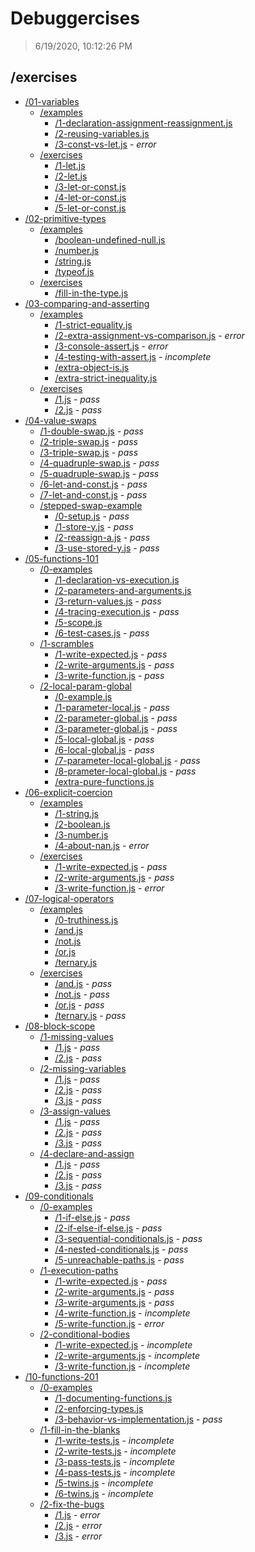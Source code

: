 # Debuggercises 

> 6/19/2020, 10:12:26 PM 

## /exercises 

- [/01-variables](./01-variables/README.md)
  - [/examples](./01-variables/examples/README.md)
    - [/1-declaration-assignment-reassignment.js](./01-variables/examples/README.md#1-declaration-assignment-reassignmentjs)  
    - [/2-reusing-variables.js](./01-variables/examples/README.md#2-reusing-variablesjs)  
    - [/3-const-vs-let.js](./01-variables/examples/README.md#3-const-vs-letjs) - _error_ 
  - [/exercises](./01-variables/exercises/README.md)
    - [/1-let.js](./01-variables/exercises/README.md#1-letjs)  
    - [/2-let.js](./01-variables/exercises/README.md#2-letjs)  
    - [/3-let-or-const.js](./01-variables/exercises/README.md#3-let-or-constjs)  
    - [/4-let-or-const.js](./01-variables/exercises/README.md#4-let-or-constjs)  
    - [/5-let-or-const.js](./01-variables/exercises/README.md#5-let-or-constjs)  
- [/02-primitive-types](./02-primitive-types/README.md)
  - [/examples](./02-primitive-types/examples/README.md)
    - [/boolean-undefined-null.js](./02-primitive-types/examples/README.md#boolean-undefined-nulljs)  
    - [/number.js](./02-primitive-types/examples/README.md#numberjs)  
    - [/string.js](./02-primitive-types/examples/README.md#stringjs)  
    - [/typeof.js](./02-primitive-types/examples/README.md#typeofjs)  
  - [/exercises](./02-primitive-types/exercises/README.md)
    - [/fill-in-the-type.js](./02-primitive-types/exercises/README.md#fill-in-the-typejs)  
- [/03-comparing-and-asserting](./03-comparing-and-asserting/README.md)
  - [/examples](./03-comparing-and-asserting/examples/README.md)
    - [/1-strict-equality.js](./03-comparing-and-asserting/examples/README.md#1-strict-equalityjs)  
    - [/2-extra-assignment-vs-comparison.js](./03-comparing-and-asserting/examples/README.md#2-extra-assignment-vs-comparisonjs) - _error_ 
    - [/3-console-assert.js](./03-comparing-and-asserting/examples/README.md#3-console-assertjs) - _error_ 
    - [/4-testing-with-assert.js](./03-comparing-and-asserting/examples/README.md#4-testing-with-assertjs) - _incomplete_ 
    - [/extra-object-is.js](./03-comparing-and-asserting/examples/README.md#extra-object-isjs)  
    - [/extra-strict-inequality.js](./03-comparing-and-asserting/examples/README.md#extra-strict-inequalityjs)  
  - [/exercises](./03-comparing-and-asserting/exercises/README.md)
    - [/1.js](./03-comparing-and-asserting/exercises/README.md#1js) - _pass_ 
    - [/2.js](./03-comparing-and-asserting/exercises/README.md#2js) - _pass_ 
- [/04-value-swaps](./04-value-swaps/README.md)
  - [/1-double-swap.js](./04-value-swaps/README.md#1-double-swapjs) - _pass_ 
  - [/2-triple-swap.js](./04-value-swaps/README.md#2-triple-swapjs) - _pass_ 
  - [/3-triple-swap.js](./04-value-swaps/README.md#3-triple-swapjs) - _pass_ 
  - [/4-quadruple-swap.js](./04-value-swaps/README.md#4-quadruple-swapjs) - _pass_ 
  - [/5-quadruple-swap.js](./04-value-swaps/README.md#5-quadruple-swapjs) - _pass_ 
  - [/6-let-and-const.js](./04-value-swaps/README.md#6-let-and-constjs) - _pass_ 
  - [/7-let-and-const.js](./04-value-swaps/README.md#7-let-and-constjs) - _pass_ 
  - [/stepped-swap-example](./04-value-swaps/stepped-swap-example/README.md)
    - [/0-setup.js](./04-value-swaps/stepped-swap-example/README.md#0-setupjs) - _pass_ 
    - [/1-store-y.js](./04-value-swaps/stepped-swap-example/README.md#1-store-yjs) - _pass_ 
    - [/2-reassign-a.js](./04-value-swaps/stepped-swap-example/README.md#2-reassign-ajs) - _pass_ 
    - [/3-use-stored-y.js](./04-value-swaps/stepped-swap-example/README.md#3-use-stored-yjs) - _pass_ 
- [/05-functions-101](./05-functions-101/README.md)
  - [/0-examples](./05-functions-101/0-examples/README.md)
    - [/1-declaration-vs-execution.js](./05-functions-101/0-examples/README.md#1-declaration-vs-executionjs)  
    - [/2-parameters-and-arguments.js](./05-functions-101/0-examples/README.md#2-parameters-and-argumentsjs)  
    - [/3-return-values.js](./05-functions-101/0-examples/README.md#3-return-valuesjs) - _pass_ 
    - [/4-tracing-execution.js](./05-functions-101/0-examples/README.md#4-tracing-executionjs) - _pass_ 
    - [/5-scope.js](./05-functions-101/0-examples/README.md#5-scopejs)  
    - [/6-test-cases.js](./05-functions-101/0-examples/README.md#6-test-casesjs) - _pass_ 
  - [/1-scrambles](./05-functions-101/1-scrambles/README.md)
    - [/1-write-expected.js](./05-functions-101/1-scrambles/README.md#1-write-expectedjs) - _pass_ 
    - [/2-write-arguments.js](./05-functions-101/1-scrambles/README.md#2-write-argumentsjs) - _pass_ 
    - [/3-write-function.js](./05-functions-101/1-scrambles/README.md#3-write-functionjs) - _pass_ 
  - [/2-local-param-global](./05-functions-101/2-local-param-global/README.md)
    - [/0-example.js](./05-functions-101/2-local-param-global/README.md#0-examplejs)  
    - [/1-parameter-local.js](./05-functions-101/2-local-param-global/README.md#1-parameter-localjs) - _pass_ 
    - [/2-parameter-global.js](./05-functions-101/2-local-param-global/README.md#2-parameter-globaljs) - _pass_ 
    - [/3-parameter-global.js](./05-functions-101/2-local-param-global/README.md#3-parameter-globaljs) - _pass_ 
    - [/5-local-global.js](./05-functions-101/2-local-param-global/README.md#5-local-globaljs) - _pass_ 
    - [/6-local-global.js](./05-functions-101/2-local-param-global/README.md#6-local-globaljs) - _pass_ 
    - [/7-parameter-local-global.js](./05-functions-101/2-local-param-global/README.md#7-parameter-local-globaljs) - _pass_ 
    - [/8-prameter-local-global.js](./05-functions-101/2-local-param-global/README.md#8-prameter-local-globaljs) - _pass_ 
    - [/extra-pure-functions.js](./05-functions-101/2-local-param-global/README.md#extra-pure-functionsjs)  
- [/06-explicit-coercion](./06-explicit-coercion/README.md)
  - [/examples](./06-explicit-coercion/examples/README.md)
    - [/1-string.js](./06-explicit-coercion/examples/README.md#1-stringjs)  
    - [/2-boolean.js](./06-explicit-coercion/examples/README.md#2-booleanjs)  
    - [/3-number.js](./06-explicit-coercion/examples/README.md#3-numberjs)  
    - [/4-about-nan.js](./06-explicit-coercion/examples/README.md#4-about-nanjs) - _error_ 
  - [/exercises](./06-explicit-coercion/exercises/README.md)
    - [/1-write-expected.js](./06-explicit-coercion/exercises/README.md#1-write-expectedjs) - _pass_ 
    - [/2-write-arguments.js](./06-explicit-coercion/exercises/README.md#2-write-argumentsjs) - _pass_ 
    - [/3-write-function.js](./06-explicit-coercion/exercises/README.md#3-write-functionjs) - _error_ 
- [/07-logical-operators](./07-logical-operators/README.md)
  - [/examples](./07-logical-operators/examples/README.md)
    - [/0-truthiness.js](./07-logical-operators/examples/README.md#0-truthinessjs)  
    - [/and.js](./07-logical-operators/examples/README.md#andjs)  
    - [/not.js](./07-logical-operators/examples/README.md#notjs)  
    - [/or.js](./07-logical-operators/examples/README.md#orjs)  
    - [/ternary.js](./07-logical-operators/examples/README.md#ternaryjs)  
  - [/exercises](./07-logical-operators/exercises/README.md)
    - [/and.js](./07-logical-operators/exercises/README.md#andjs) - _pass_ 
    - [/not.js](./07-logical-operators/exercises/README.md#notjs) - _pass_ 
    - [/or.js](./07-logical-operators/exercises/README.md#orjs) - _pass_ 
    - [/ternary.js](./07-logical-operators/exercises/README.md#ternaryjs) - _pass_ 
- [/08-block-scope](./08-block-scope/README.md)
  - [/1-missing-values](./08-block-scope/1-missing-values/README.md)
    - [/1.js](./08-block-scope/1-missing-values/README.md#1js) - _pass_ 
    - [/2.js](./08-block-scope/1-missing-values/README.md#2js) - _pass_ 
  - [/2-missing-variables](./08-block-scope/2-missing-variables/README.md)
    - [/1.js](./08-block-scope/2-missing-variables/README.md#1js) - _pass_ 
    - [/2.js](./08-block-scope/2-missing-variables/README.md#2js) - _pass_ 
    - [/3.js](./08-block-scope/2-missing-variables/README.md#3js) - _pass_ 
  - [/3-assign-values](./08-block-scope/3-assign-values/README.md)
    - [/1.js](./08-block-scope/3-assign-values/README.md#1js) - _pass_ 
    - [/2.js](./08-block-scope/3-assign-values/README.md#2js) - _pass_ 
    - [/3.js](./08-block-scope/3-assign-values/README.md#3js) - _pass_ 
  - [/4-declare-and-assign](./08-block-scope/4-declare-and-assign/README.md)
    - [/1.js](./08-block-scope/4-declare-and-assign/README.md#1js) - _pass_ 
    - [/2.js](./08-block-scope/4-declare-and-assign/README.md#2js) - _pass_ 
    - [/3.js](./08-block-scope/4-declare-and-assign/README.md#3js) - _pass_ 
- [/09-conditionals](./09-conditionals/README.md)
  - [/0-examples](./09-conditionals/0-examples/README.md)
    - [/1-if-else.js](./09-conditionals/0-examples/README.md#1-if-elsejs) - _pass_ 
    - [/2-if-else-if-else.js](./09-conditionals/0-examples/README.md#2-if-else-if-elsejs) - _pass_ 
    - [/3-sequential-conditionals.js](./09-conditionals/0-examples/README.md#3-sequential-conditionalsjs) - _pass_ 
    - [/4-nested-conditionals.js](./09-conditionals/0-examples/README.md#4-nested-conditionalsjs) - _pass_ 
    - [/5-unreachable-paths.js](./09-conditionals/0-examples/README.md#5-unreachable-pathsjs) - _pass_ 
  - [/1-execution-paths](./09-conditionals/1-execution-paths/README.md)
    - [/1-write-expected.js](./09-conditionals/1-execution-paths/README.md#1-write-expectedjs) - _pass_ 
    - [/2-write-arguments.js](./09-conditionals/1-execution-paths/README.md#2-write-argumentsjs) - _pass_ 
    - [/3-write-arguments.js](./09-conditionals/1-execution-paths/README.md#3-write-argumentsjs) - _pass_ 
    - [/4-write-function.js](./09-conditionals/1-execution-paths/README.md#4-write-functionjs) - _incomplete_ 
    - [/5-write-function.js](./09-conditionals/1-execution-paths/README.md#5-write-functionjs) - _error_ 
  - [/2-conditional-bodies](./09-conditionals/2-conditional-bodies/README.md)
    - [/1-write-expected.js](./09-conditionals/2-conditional-bodies/README.md#1-write-expectedjs) - _incomplete_ 
    - [/2-write-arguments.js](./09-conditionals/2-conditional-bodies/README.md#2-write-argumentsjs) - _incomplete_ 
    - [/3-write-function.js](./09-conditionals/2-conditional-bodies/README.md#3-write-functionjs) - _incomplete_ 
- [/10-functions-201](./10-functions-201/README.md)
  - [/0-examples](./10-functions-201/0-examples/README.md)
    - [/1-documenting-functions.js](./10-functions-201/0-examples/README.md#1-documenting-functionsjs)  
    - [/2-enforcing-types.js](./10-functions-201/0-examples/README.md#2-enforcing-typesjs)  
    - [/3-behavior-vs-implementation.js](./10-functions-201/0-examples/README.md#3-behavior-vs-implementationjs) - _pass_ 
  - [/1-fill-in-the-blanks](./10-functions-201/1-fill-in-the-blanks/README.md)
    - [/1-write-tests.js](./10-functions-201/1-fill-in-the-blanks/README.md#1-write-testsjs) - _incomplete_ 
    - [/2-write-tests.js](./10-functions-201/1-fill-in-the-blanks/README.md#2-write-testsjs) - _incomplete_ 
    - [/3-pass-tests.js](./10-functions-201/1-fill-in-the-blanks/README.md#3-pass-testsjs) - _incomplete_ 
    - [/4-pass-tests.js](./10-functions-201/1-fill-in-the-blanks/README.md#4-pass-testsjs) - _incomplete_ 
    - [/5-twins.js](./10-functions-201/1-fill-in-the-blanks/README.md#5-twinsjs) - _incomplete_ 
    - [/6-twins.js](./10-functions-201/1-fill-in-the-blanks/README.md#6-twinsjs) - _incomplete_ 
  - [/2-fix-the-bugs](./10-functions-201/2-fix-the-bugs/README.md)
    - [/1.js](./10-functions-201/2-fix-the-bugs/README.md#1js) - _error_ 
    - [/2.js](./10-functions-201/2-fix-the-bugs/README.md#2js) - _error_ 
    - [/3.js](./10-functions-201/2-fix-the-bugs/README.md#3js) - _error_ 
